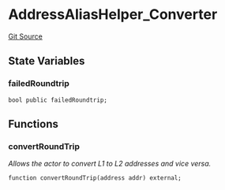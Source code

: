# AddressAliasHelper_Converter
[Git Source](https://github.com/ethereum-optimism/optimism/blob/f7b73857601914eeea6fc4c1ba46ae99ca744d97/contracts/test/invariants/AddressAliasHelper.t.sol)


## State Variables
### failedRoundtrip

```solidity
bool public failedRoundtrip;
```


## Functions
### convertRoundTrip

*Allows the actor to convert L1 to L2 addresses and vice versa.*


```solidity
function convertRoundTrip(address addr) external;
```

